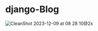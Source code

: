 # django-Blog

![CleanShot 2023-12-09 at 08 28 10@2x](https://github.com/alexladwong/django-Blog/assets/81810294/5604ca5d-f17a-4389-8bf0-62cad0ad058b)
